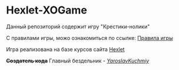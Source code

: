 # Hexlet-XOGame

Данный репозиторий содержит игру "Крестики-нолики"

С правилами игры, можо ознакомиться по ссылке: [Правила игры](https://ru.wikipedia.org/wiki/%D0%9A%D1%80%D0%B5%D1%81%D1%82%D0%B8%D0%BA%D0%B8-%D0%BD%D0%BE%D0%BB%D0%B8%D0%BA%D0%B8)

Игра реализована на базе курсов сайта [Hexlet](https://ru.hexlet.io)

**~~Создатель кода~~** Главный бездельник -  [*YaroslavKuchmiy*](https://www.facebook.com/profile.php?id=100006520172879)
